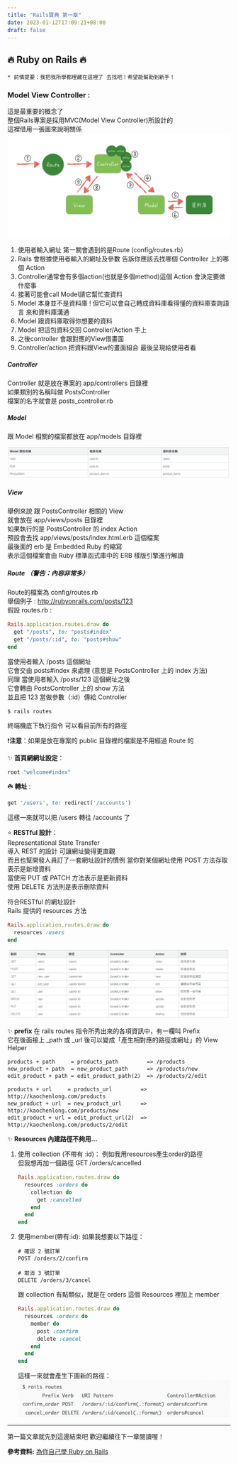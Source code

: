 ```yaml
---
title: "Rails寶典 第一章"
date: 2023-01-12T17:09:21+08:00
draft: false
---
```


## 🔥 Ruby on Rails 🔥

`* 前情提要：我把我所學都埋藏在這裡了 去找吧！希望能幫助到新手！ `

### Model View Controller :
這是最重要的概念了    
整個Rails專案是採用MVC(Model View Controller)所設計的     
這裡借用一張圖來說明關係 
![Example](/static/Rail1/Ex1.png)
1. 使用者輸入網址 第一關會遇到的是Route (config/routes.rb）
2. Rails 會根據使用者輸入的網址及參數 告訴你應該去找哪個 Controller 上的哪個 Action
3. Controller通常會有多個action(也就是多個method)這個 Action 會決定要做什麼事
4. 接著可能會call Model請它幫忙查資料
5. Model 本身並不是資料庫 ! 但它可以會自己轉成資料庫看得懂的資料庫查詢語言
來和資料庫溝通
6. Model 跟資料庫取得你想要的資料
7. Model 把這包資料交回 Controller/Action 手上
8. 之後controller 會跟對應的View借畫面
9. Controller/action 把資料跟View的畫面組合 最後呈現給使用者看

##### Controller
Controller 就是放在專案的 app/controllers 目錄裡      
如果類別的名稱叫做 PostsController      
檔案的名字就會是 posts_controller.rb

##### Model
跟 Model 相關的檔案都放在 app/models 目錄裡     

![Example](/static/Rail1/Model.png)

##### View
舉例來說 跟 PostsController 相關的 View     
就會放在 app/views/posts 目錄裡   
如果執行的是 PostsController 的 index Action      
預設會去找 app/views/posts/index.html.erb 這個檔案      
最後面的 erb 是 Embedded Ruby 的縮寫      
表示這個檔案會由 Ruby 標準函式庫中的 ERB 樣版引擎進行解讀

##### Route （警告：內容非常多）
Route的檔案為 config/routes.rb      
舉個例子 : http://rubyonrails.com/posts/123  
假設 routes.rb :
```ruby
Rails.application.routes.draw do
  get "/posts", to: "posts#index"
  get "/posts/:id", to: "posts#show"
end
``` 
當使用者輸入 /posts 這個網址    
它會交由 posts#index 來處理 (意思是 PostsController 上的 index 方法)        
同理 當使用者輸入 /posts/123 這個網址之後      
它會轉由 PostsController 上的 show 方法     
並且把 123 當做參數（:id）傳給 Controller

```
$ rails routes
```
終端機底下執行指令 可以看目前所有的路徑     

❗️**注意**：如果是放在專案的 public 目錄裡的檔案是不用經過 Route 的   

✨ **首頁網網址設定**：
```ruby
root "welcome#index"
```
☘️ **轉址** :
```ruby
get '/users', to: redirect('/accounts')
```
這樣一來就可以把 /users 轉往 /accounts 了

⭐️ **RESTful 設計**：     
Representational State Transfer     
導入 REST 的設計 可讓網址變得更直觀   
而且也幫開發人員訂了一套網址設計的慣例
當你對某個網址使用 POST 方法存取表示是新增資料    
當使用 PUT 或 PATCH 方法表示是更新資料    
使用 DELETE 方法則是表示刪除資料      

符合RESTful 的網址設計    
Rails 提供的 resources 方法   
```ruby
Rails.application.routes.draw do
  resources :users
end
```
![Example](/static/Rail1/Ex2.png)

✨ **prefix**
在 rails routes 指令所秀出來的各項資訊中，有一欄叫 Prefix     
它在後面接上 _path 或 _url 後可以變成「產生相對應的路徑或網址」的 View Helper   
```
products + path     = products_path         => /products
new_product + path  = new_product_path      => /products/new
edit_product + path = edit_product_path(2)  => /products/2/edit
```
```
products + url     = products_url         => http://kaochenlong.com/products
new_product + url  = new_product_url      => http://kaochenlong.com/products/new
edit_product + url = edit_product_url(2)  => http://kaochenlong.com/products/2/edit
```

✨ **Resources 內建路徑不夠用...**
1. 使用 collection (不帶有 :id)：
例如我用resources產生order的路徑    
但我想再加一個路徑 GET /orders/cancelled        
    ```ruby
    Rails.application.routes.draw do
      resources :orders do
        collection do
          get :cancelled
        end
      end
    end
    ```
2. 使用member(帶有:id):
如果我想要以下路徑：
    ```
    # 確認 2 號訂單
    POST /orders/2/confirm

    # 取消 3 號訂單
    DELETE /orders/3/cancel
    ```
    跟 collection 有點類似，就是在 orders 這個 Resources 裡加上 member
    ```ruby
    Rails.application.routes.draw do
      resources :orders do
        member do
          post :confirm
          delete :cancel
        end
      end
    end
    ```
    這樣一來就會產生下圖新的路徑：
    ![Example](/static/Rail1/Ex3.png)

*****
第一篇文章就先到這邊結束吧
歡迎繼續往下一章閱讀喔！

**參考資料:**
[為你自己學 Ruby on Rails](https://railsbook.tw/chapters/11-routes)